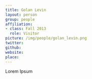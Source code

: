 ```yaml
---
title: Golan Levin
layout: person
group: people
affiliation:
- class: Fall 2013
  role: Visitor
picture: /img/people/golan_levin.png
twitter:
github:
website:
place:
---
```

Lorem Ipsum